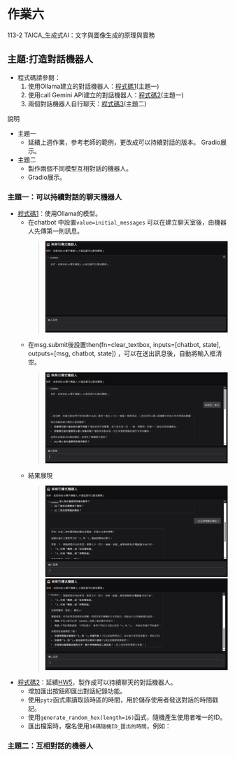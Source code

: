 # 作業六
113-2 TAICA_生成式AI：文字與圖像生成的原理與實務

## 主題:打造對話機器人
- 程式碼請參閱：
  1. 使用Ollama建立的對話機器人：[程式碼1](113_2GenAI_HW6_1.ipynb)(主題一)
  2. 使用call Gemini API建立的對話機器人：[程式碼2](113_2GenAI_HW6_1_5.ipynb)(主題一)
  3. 兩個對話機器人自行聊天：[程式碼3](113_2GenAI_HW6_2.ipynb)(主題二)

說明
- 主題一
  - 延續上週作業，參考老師的範例，更改成可以持續對話的版本。 Gradio展示。
- 主題二
  - 製作兩個不同模型互相對話的機器人。
  - Gradio展示。

###  主題一：可以持續對話的聊天機器人
- [程式碼1](113_2GenAI_HW6_1.ipynb)：使用Ollama的模型。
  - 在chatbot 中設置```value=initial_messages``` 可以在建立聊天室後，由機器人先傳第一則訊息。
    > ![image.png](hw6_1_0.png)
  - 在msg.submit後設置then(fn=clear_textbox, inputs=[chatbot, state], outputs=[msg, chatbot, state]) ，可以在送出訊息後，自動將輸入框清空。
    > ![image.png](hw6_1_1.png)
  - 結果展現
    > ![image.png](hw6_1_2.png)
    > ![image.png](hw6_1_3.png)
- [程式碼2](113_2GenAI_HW6_1_5.ipynb)：延續[HW5](https://github.com/xin-2001/taica_1132_GenAI/tree/77387302be8b04c3690763d69ae67a2bb0ee0f46/HW5)，製作成可以持續聊天的對話機器人。
  - 增加匯出按鈕即匯出對話紀錄功能。
  - 使用```pytz```函式庫讀取該時區的時間，用於儲存使用者發送對話的時間戳記。
  - 使用```generate_random_hex(length=16)```函式，隨機產生使用者唯一的ID。
  - 匯出檔案時，檔名使用```16碼隨機ID_匯出的時間```，例如：

### 主題二：互相對話的機器人

